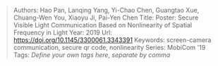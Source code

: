 > Authors: Hao Pan, Lanqing Yang, Yi-Chao Chen, Guangtao Xue, Chuang-Wen You, Xiaoyu Ji, Pai-Yen Chen
> Title: Poster: Secure Visible Light Communication Based on Nonlinearity of Spatial Frequency in Light
> Year: 2019
> Url: https://doi.org/10.1145/3300061.3343391
> Keywords: screen-camera communication, secure qr code, nonlinearity
> Series: MobiCom '19
> Tags: *Define your own tags here, separate by comma*